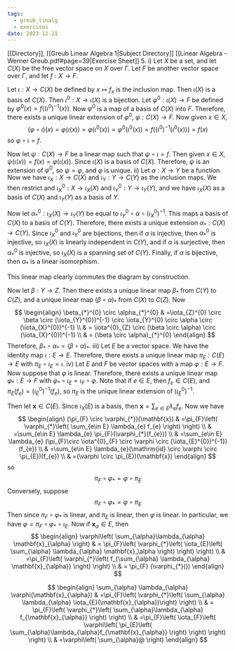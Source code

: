 ```yaml
---
tags:
  - greub_linalg
  - exercises
date: 2023-12-21
---
```

[[Directory]], [[Greub Linear Algebra 1|Subject Directory]]
[[Linear Algebra - Werner Greub.pdf#page=39|Exercise Sheet]]
5. 
i)
Let $X$ be a set, and let $C(X)$ be the free vector space on $X {}$ over ${} \Gamma {}$. Let $F {}$ be another vector space over $\Gamma {}$, and let ${} f:X\to{}F {}$.

Let ${} \iota:X\to{}C(X) {}$ be defined by ${} x\mapsto f_{x} {}$ is the inclusion map. Then ${} \iota(X) {}$ is a basis of $C(X)$. Then ${} \iota^{0}:X\to{}\iota(X) {}$ is a bijection. Let ${} \varphi^{0}:\iota(X)\to{}F {}$ be defined by ${} \varphi^{0}(x)=f((\iota^{0})^{-1}(x)) {}$. Now ${} \varphi^{0} {}$ is a map of a basis of ${} C(X)$ into $F {}$. Therefore, there exists a unique linear extension of ${} \varphi^{0}$, ${} \varphi:C(X)\to{}F {}$. Now given ${} x \in X {}$, 
$$
(\varphi \circ \iota)(x)=\varphi(\iota(x))=\varphi(\iota^{0}(x))=\varphi^{0}(\iota^{0}(x))=f((\iota^{0})^{-1}(\iota^{0}(x))) =f(x)
$$
so ${} \varphi \circ \iota=f {}$. 

Now let ${} \psi:C(X)\to{}F {}$ be a linear map such that ${} \psi \circ \iota=f {}$. Then given ${} x \in X {}$,  ${} \psi(\iota(x))=f(x)=\varphi(\iota(x)) {}$. Since $\iota(X)$ is a basis of $C(X)$. Therefore, $\psi {}$ is an extension of ${} \varphi^{0} {}$, so ${} \psi=\varphi {}$, and $\varphi$ is unique.
ii)
Let ${} \alpha:X \to{}Y {}$ be a function. Now we have $\iota_{X}:X\to{}C(X) {}$ and ${} \iota_{Y}:Y\to{}C(Y) {}$ as the inclusion maps. We then restrict and ${} \iota_{X}^{0}:X\to{}\iota_{X}(X) {}$ and ${} \iota_{Y}^{0}:Y\to{}\iota_{Y}(Y) {}$, and we have ${} \iota_{X}(X) {}$ as a basis of ${} C(X) {}$ and ${} \iota_{Y}(Y) {}$ as a basis of $Y {}$. 

Now let ${} \alpha_{*}^{0}:\iota_{X}(X)\to{}\iota_{Y}(Y) {}$ be equal to ${} \iota_{Y}^{0} \circ \alpha \circ (\iota_{X}^{0})^{-1} {}$. This maps a basis of $C(X) {}$ to a basis of $C(Y)$. Therefore, there exists a unique extension ${} \alpha_{*}:C(X)\to{}C(Y) {}$. Since ${} \iota_{X}^{0}$ and ${} \iota_{Y}^{0}$ are bijections, then if $\alpha$ is injective, then ${} \alpha_{*}^{0}$ is injective, so ${} \iota_{X}(X) {}$ is linearly independent in ${} C(Y) {}$, and if $\alpha$ is surjective, then ${} \alpha_{*}^{0}$ is injective, so $\iota_{X}(X)$ is a spanning set of $C(Y)$. Finally, if $\alpha$ is bijective, then $\alpha_{*} {}$ is a linear isomorphism.

This linear map clearly commutes the diagram by construction. 

Now let ${} \beta:Y \to{}Z {}$. Then there exists a unique linear map $\beta_{*}$ from $C(Y)$ to $C(Z) {}$, and a unique linear map ${} (\beta \circ  \alpha)_{*} {}$ from $C(X)$ to $C(Z)$. Now 
$$
\begin{align}
 \beta_{*}^{0} \circ  \alpha_{*}^{0}  & =\iota_{Z}^{0} \circ  \beta \circ (\iota_{Y}^{0})^{-1} \circ \iota_{Y}^{0} \circ  \alpha \circ  (\iota_{X}^{0})^{-1}   \\
 & = \iota^{0}_{Z} \circ (\beta \circ \alpha) \circ  (\iota_{X}^{0})^{-1} \\
 & = (\beta \circ \alpha)_{*}^{0}
 \end{align}
$$
Therefore, ${} \beta_{*} \circ  \alpha_{*}=(\beta \circ  \alpha)_{*} {}$.
iii)
Let $E$ be a vector space. We have the identity map $\iota:E\to{}E {}$. Therefore, there exists a unique linear map $\pi_{E}:C(E)\to{}E {}$ with ${} \pi_{E} \circ  \iota_{E} {}=\iota$.
iv)
Let $E$ and $F$ be vector spaces with a map ${} \varphi:E\to{}F {}$. Now suppose that $\varphi {}$ is linear. Therefore, there exists a unique linear map ${} \varphi_{*} :E\to{}F {}$ with ${} \varphi_{*} \circ \iota_{E}=\iota_{F} \circ  \varphi {}$. Note that if ${} e \in E {}$, then ${} f_{e} \in C(E) {}$, and ${} \pi_{E}(f_{e})=(\iota_{E}^{0})^{-1}(f_{e}) {}$, so $\pi_{E} {}$ is the unique linear extension of ${} (\iota_{E}^{0})^{-1} {}$.

Then let ${} \mathbf{x}  \in C(E) {}$. Since ${} \iota_{X}(E) {}$ is a basis, then ${} \mathbf{x}=\sum_{e\in E} \lambda_{e}f_{e} {}$. Now we have
$$
\begin{align}
(\pi_{F} \circ  \varphi_{*})(\mathbf{x}) & =\pi_{F}\left( \varphi_{*}\left( \sum_{e\in E} \lambda_{e} f_{e} \right) \right) \\
 & =\sum_{e\in E} \lambda_{e} \pi_{F}(\varphi_{*}(f_{e})) \\
 & =\sum_{e\in E} \lambda_{e} (\pi_{F}\circ \iota^{0}_{F} \circ  \varphi \circ  (\iota_{E}^{0})^{-1})(f_{e}) \\
 & =\sum_{e\in E} \lambda_{e}(\mathrm{id} \circ \varphi \circ  \pi_{E})(f_{e}) \\
 & =(\varphi \circ  \pi_{E})(\mathbf{x})
\end{align}
$$
so 
$$
\pi_{F} \circ  \varphi_{*} = \varphi \circ  \pi_{E}
$$
Conversely, suppose 
$$
\pi_{F} \circ  \varphi_{*}=\varphi \circ  \pi_{E}
$$
Then since ${} \pi_{F} \circ  \varphi_{*} {}$ is linear, and $\pi_{E}$ is linear, then $\varphi {}$ is linear. In particular, we have ${} \varphi = \pi_{F} \circ  \varphi_{*} \circ \iota_{E} {}$. Now if ${} \mathbf{x}_{\alpha} \in E {}$, then 
$$
\begin{align}
\varphi\left( \sum_{\alpha}\lambda_{\alpha} \mathbf{x}_{\alpha} \right) & = \pi_{F}\left( \varphi_{*}\left( \iota_{E}\left( \sum_{\alpha} \lambda_{\alpha} \mathbf{x}_\alpha \right) \right) \right) \\
 & =\pi_{F}\left( \varphi_{*}\left( f_{\sum_{\alpha} \lambda_{\alpha} \mathbf{x}_{\alpha}} \right) \right)  \\
 & = \pi_{F} (\varphi_{*}())
\end{align}
$$

$$
\begin{align}
\sum_{\alpha} \lambda_{\alpha} \varphi(\mathbf{x}_{\alpha}) & =\pi_{F}\left( \varphi_{*}\left( \sum_{\alpha} \lambda_{\alpha} \iota_{E}(\mathbf{x}_{\alpha})\right) \right) \\
 & = \pi_{F}\left( \varphi_{*}\left( \sum_{\alpha}\lambda_{\alpha} f_{\mathbf{x}_{\alpha}} \right) \right) \\
 & =\pi_{F}\left( \iota_{F}\left( \varphi\left( \pi_{E}\left( \sum_{\alpha}\lambda_{\alpha}f_{\mathbf{x}_{\alpha}} \right) \right) \right) \right) \\
 & =\varphi\left( \sum_{\alpha}@ \right)
\end{align}
$$
